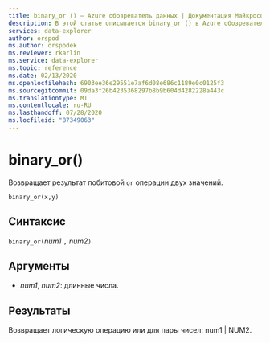 ```yaml
---
title: binary_or () — Azure обозреватель данных | Документация Майкрософт
description: В этой статье описывается binary_or () в Azure обозреватель данных.
services: data-explorer
author: orspod
ms.author: orspodek
ms.reviewer: rkarlin
ms.service: data-explorer
ms.topic: reference
ms.date: 02/13/2020
ms.openlocfilehash: 6903ee36e29551e7af6d08e686c1189e0c0125f3
ms.sourcegitcommit: 09da3f26b4235368297b8b9b604d4282228a443c
ms.translationtype: MT
ms.contentlocale: ru-RU
ms.lasthandoff: 07/28/2020
ms.locfileid: "87349063"
---
```

# <a name="binary_or"></a>binary_or()

Возвращает результат побитовой `or` операции двух значений. 

```kusto
binary_or(x,y)
```

## <a name="syntax"></a>Синтаксис

`binary_or(`*num1* `,` *num2*`)`

## <a name="arguments"></a>Аргументы

* *num1*, *num2*: длинные числа.

## <a name="returns"></a>Результаты

Возвращает логическую операцию или для пары чисел: num1 | NUM2.
